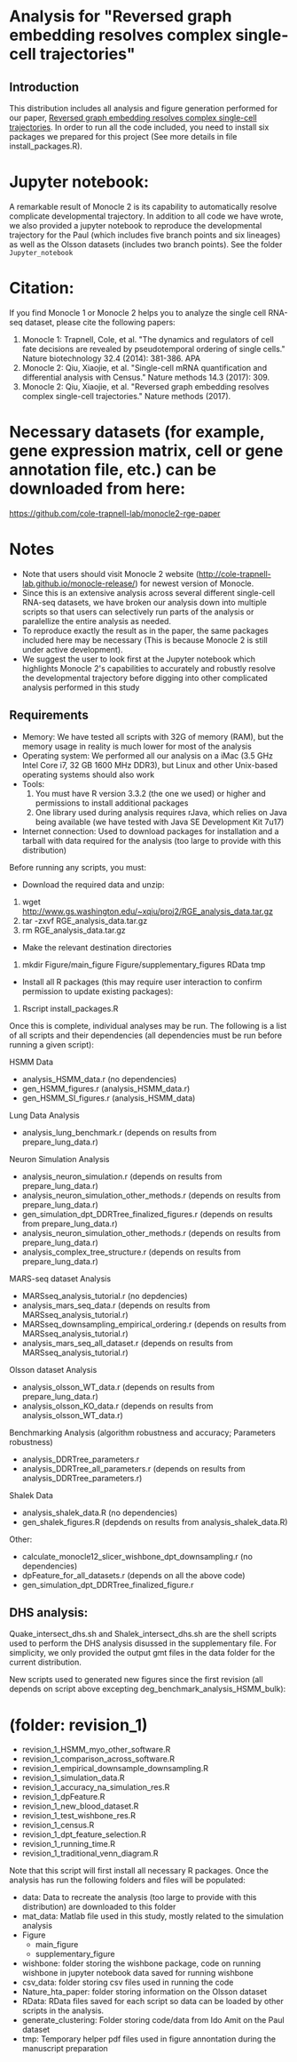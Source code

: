 # Analysis for "Reversed graph embedding resolves complex single-cell trajectories"

## Introduction
This distribution includes all analysis and figure generation performed for our paper, [Reversed graph embedding resolves complex single-cell trajectories](https://www.nature.com/nmeth/journal/vaop/ncurrent/full/nmeth.4402.html). In order to run all the code included, you need to install six packages we prepared for this project (See more details in file install_packages.R).

# Jupyter notebook: 
A remarkable result of Monocle 2 is its capability to automatically resolve complicate developmental trajectory. In addition to all code we have wrote, we also provided a jupyter notebook to reproduce the developmental trajectory for the Paul (which includes five branch points and six lineages) as well as the Olsson datasets (includes two branch points). See the folder `Jupyter_notebook`

# Citation: 
If you find Monocle 1 or Monocle 2 helps you to analyze the single cell RNA-seq dataset, please cite the following papers: 
1. Monocle 1: Trapnell, Cole, et al. "The dynamics and regulators of cell fate decisions are revealed by pseudotemporal ordering of single cells." Nature biotechnology 32.4 (2014): 381-386.
APA	
2. Monocle 2: Qiu, Xiaojie, et al. "Single-cell mRNA quantification and differential analysis with Census." Nature methods 14.3 (2017): 309.
3. Monocle 2: Qiu, Xiaojie, et al. "Reversed graph embedding resolves complex single-cell trajectories." Nature methods (2017).

# Necessary datasets (for example, gene expression matrix, cell or gene annotation file, etc.) can be downloaded from here: 
https://github.com/cole-trapnell-lab/monocle2-rge-paper

# Notes
- Note that users should visit Monocle 2 website (http://cole-trapnell-lab.github.io/monocle-release/) for newest version of Monocle.  
- Since this is an extensive analysis across several different single-cell RNA-seq datasets, we have broken our analysis down into multiple scripts so that users can selectively run parts of the analysis or paralellize the entire analysis as needed.
- To reproduce exactly the result as in the paper, the same packages included here may be necessary (This is because Monocle 2 is still under active development). 
- We suggest the user to look first at the Jupyter notebook which highlights Monocle 2's capabilities to accurately and robustly resolve the developmental trajectory before digging into other complicated analysis performed in this study 

## Requirements
- Memory: We have tested all scripts with 32G of memory (RAM), but the memory usage in reality is much lower for most of the analysis
- Operating system: We performed all our analysis on a ​iMac (3.5 GHz Intel Core i7, 32 GB 1600 MHz DDR3), but Linux and other Unix-based operating systems should also work
- Tools: 
	1. You must have R version 3.3.2 (the one we used) or higher and permissions to install additional packages
	2. One library used during analysis requires rJava, which relies on Java being available (we have tested with Java SE Development Kit 7u17)
- Internet connection: Used to download packages for installation and a tarball with data required for the analysis (too large to provide with this distribution)

Before running any scripts, you must:
- Download the required data and unzip:
 1. wget http://www.gs.washington.edu/~xqiu/proj2/RGE_analysis_data.tar.gz
 2. tar -zxvf RGE_analysis_data.tar.gz
 3. rm RGE_analysis_data.tar.gz

- Make the relevant destination directories
 1. mkdir Figure/main_figure Figure/supplementary_figures RData tmp

- Install all R packages (this may require user interaction to confirm permission to update existing packages):
 1. Rscript install_packages.R

Once this is complete, individual analyses may be run. The following is a list of all scripts and their dependencies (all dependencies must be run before running a given script):

HSMM Data
- analysis_HSMM_data.r (no dependencies)
- gen_HSMM_figures.r (analysis_HSMM_data.r)
- gen_HSMM_SI_figures.r (analysis_HSMM_data)

Lung Data Analysis
- analysis_lung_benchmark.r (depends on results from prepare_lung_data.r)

Neuron Simulation Analysis
- analysis_neuron_simulation.r (depends on results from prepare_lung_data.r)
- analysis_neuron_simulation_other_methods.r (depends on results from prepare_lung_data.r)
- gen_simulation_dpt_DDRTree_finalized_figures.r (depends on results from prepare_lung_data.r)
- analysis_neuron_simulation_other_methods.r (depends on results from prepare_lung_data.r)
- analysis_complex_tree_structure.r (depends on results from prepare_lung_data.r)

MARS-seq dataset Analysis
- MARSseq_analysis_tutorial.r (no depdencies)
- analysis_mars_seq_data.r (depends on results from MARSseq_analysis_tutorial.r)
- MARSseq_downsampling_empirical_ordering.r (depends on results from MARSseq_analysis_tutorial.r)
- analysis_mars_seq_all_dataset.r (depends on results from MARSseq_analysis_tutorial.r)

Olsson dataset Analysis
- analysis_olsson_WT_data.r (depends on results from prepare_lung_data.r)
- analysis_olsson_KO_data.r (depends on results from analysis_olsson_WT_data.r)

Benchmarking Analysis (algorithm robustness and accuracy; Parameters robustness)
- analysis_DDRTree_parameters.r
- analysis_DDRTree_all_parameters.r (depends on results from analysis_DDRTree_parameters.r)

Shalek Data
- analysis_shalek_data.R (no dependencies)
- gen_shalek_figures.R (depdends on results from analysis_shalek_data.R)

Other:
- calculate_monocle12_slicer_wishbone_dpt_downsampling.r (no dependencies)
- dpFeature_for_all_datasets.r (depends on all the above code)  
- gen_simulation_dpt_DDRTree_finalized_figure.r

## DHS analysis: 
Quake_intersect_dhs.sh and Shalek_intersect_dhs.sh are the shell scripts used to perform the DHS analysis disussed in the supplementary file. For simplicity, we only provided the output gmt files in the data folder for the current distribution.  

New scripts used to generated new figures since the first revision (all depends on script above excepting deg_benchmark_analysis_HSMM_bulk): 
# (folder: revision_1)
- revision_1_HSMM_myo_other_software.R		
- revision_1_comparison_across_software.R		
- revision_1_empirical_downsample_downsampling.R	
- revision_1_simulation_data.R
- revision_1_accuracy_na_simulation_res.R		
- revision_1_dpFeature.R				
- revision_1_new_blood_dataset.R			
- revision_1_test_wishbone_res.R
- revision_1_census.R				
- revision_1_dpt_feature_selection.R		
- revision_1_running_time.R			
- revision_1_traditional_venn_diagram.R

Note that this script will first install all necessary R packages. Once the analysis has run the following folders and files will be populated:
- data: Data to recreate the analysis (too large to provide with this distribution) are downloaded to this folder
- mat_data: Matlab file used in this study, mostly related to the simulation analysis  
- Figure
	- main_figure
	- supplementary_figure
- wishbone: folder storing the wishbone package, code on running wishbone in jupyter notebook data saved for running wishbone 
- csv_data: folder storing csv files used in running the code 
- Nature_hta_paper: folder storing information on the Olsson dataset
- RData: RData files saved for each script so data can be loaded by other scripts in the analysis.
- generate_clustering: Folder storing code/data from Ido Amit on the Paul dataset  
- tmp: Temporary helper pdf files used in figure annontation during the manuscript preparation 
